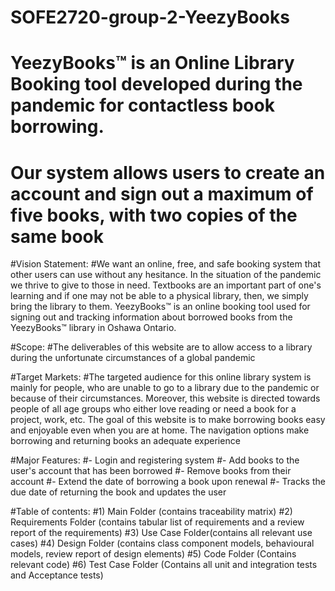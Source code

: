 # SOFE2720-group-2-YeezyBooks
# YeezyBooks™ is an Online Library Booking tool developed during the pandemic for contactless book borrowing.
# Our system allows users to create an account and sign out a maximum of five books, with two copies of the same book

#Vision Statement:
#We want an online, free, and safe booking system that other users can use without any hesitance. In the situation of the pandemic we thrive to give to those in need. Textbooks are an important part of one's learning and if one may not be able to a physical library, then, we simply bring the library to them. YeezyBooks™ is an online booking tool used for signing out and tracking information about borrowed books from the YeezyBooks™ library in Oshawa Ontario.

#Scope:
#The deliverables of this website are to allow access to a library during the unfortunate circumstances of a global pandemic

#Target Markets:
#The targeted audience for this online library system is mainly for people, who are unable to go to a library due to the pandemic or because of their circumstances. Moreover, this website is directed towards people of all age groups who either love reading or need a book for a project, work, etc. The goal of this website is to make borrowing books easy and enjoyable even when you are at home. The navigation options make borrowing and returning books an adequate experience 

#Major Features:
#- Login and registering system
#- Add books to the user's account that has been borrowed
#- Remove books from their account
#- Extend the date of borrowing a book upon renewal
#- Tracks the due date of returning the book and updates the user


#Table of contents:
#1) Main Folder (contains traceability matrix)
#2) Requirements Folder (contains tabular list of requirements and a review report of the requirements)
#3) Use Case Folder(contains all relevant use cases)
#4) Design Folder (contains class component models, behavioural models, review report of design elements)
#5) Code Folder (Contains relevant code)
#6) Test Case Folder (Contains all unit and integration tests and Acceptance tests)
